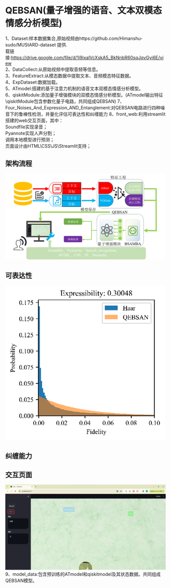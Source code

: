 # QEBSAN(量子增强的语音、文本双模态情感分析模型)
 
1、Dataset:样本数据集合,原始视频由https://github.com/Himanshu-sudo/MUStARD-dataset 提供. <br>载链接:https://drive.google.com/file/d/1i9ixalVcXskA5_BkNnbR60sqJqvGyi6E/view  
2、DataCollect:从原始视频中提取音频等信息。  
3、FeatureExtract:从模态数据中提取文本、音频模态特征数据。  
4、ExpDataset:数据加载。  
5、ATmodel:搭建的基于注意力机制的语音文本双模态情感分析模型。  
6、qiskitModule:添加量子增强模块的双模态情感分析模型。(ATmodel输出特征\qiskitModule包含参数化量子电路，共同组成QEBSAN) 
7、Four_Noises_And_Expression_AND_Entanglement:对QEBSAN电路进行四种噪音下的鲁棒性检测，并量化评估可表达性和纠缠能力
8、front_web:利用streamlit搭建的web交互页面，其中：        
  Soundfile实现录音；                
  Pyannote实现人声分割；        
  调用本地模型进行预测；        
  页面设计由HTML\CSS\JS\Streamlit支持；
## 架构流程
![architecture](https://github.com/ZhengHuocheng/QEBSAN/blob/main/Picture/architecture.png)

## 可表达性  
![expressibility](https://github.com/ZhengHuocheng/QEBSAN/blob/main/Picture/expressibility.png)
## 纠缠能力
 
## 交互页面
![interface](https://github.com/ZhengHuocheng/QEBSAN/blob/main/Picture/interface2.png)
9、model_data:包含预训练的ATmodel和qiskitmodel及其状态数据。共同组成QEBSAN模型。  


